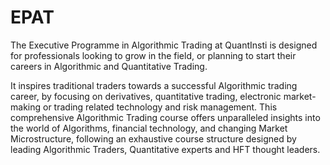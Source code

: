 # EPAT
The Executive Programme in Algorithmic Trading at QuantInsti is designed for professionals looking to grow in the field, or planning to start their careers in Algorithmic and Quantitative Trading.

It inspires traditional traders towards a successful Algorithmic trading career, by focusing on derivatives, quantitative trading, electronic market-making or trading related technology and risk management. This comprehensive Algorithmic Trading course offers unparalleled insights into the world of Algorithms, financial technology, and changing Market Microstructure, following an exhaustive course structure designed by leading Algorithmic Traders, Quantitative experts and HFT thought leaders.
